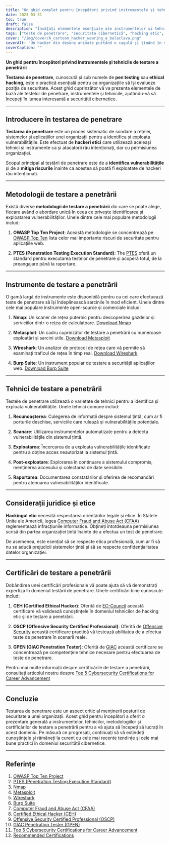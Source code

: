 ```yaml
---
title: "Un ghid complet pentru începători privind instrumentele și tehnicile de testare a penetrării"
date: 2023-03-31
toc: true
draft: false
description: "Învățați elementele esențiale ale instrumentelor și tehnicilor de testare a penetrării, metodologiile și certificările pentru a vă lansa cariera în domeniul securității cibernetice."
tags: ["teste de penetrare", "securitate cibernetică", "hacking etic", "instrumente", "tehnici", "ghidul începătorului", "Nmap", "Metasploit", "Wireshark", "Burp Suite", "OSSTMM", "PTES", "OWASP", "CEH", "OSCP", "GPEN", "teste de securitate", "evaluarea vulnerabilității", "securitatea rețelei", "securitatea informațiilor"]
cover: "/img/cover/A_cartoon_hacker_wearing_a_balaclava.png"
coverAlt: "Un hacker din desene animate purtând o cagulă și ținând în mână o lupă, examinând un ecran de calculator pe care sunt afișate diferite instrumente de testare a hacking-ului, cum ar fi Nmap, Metasploit, Wireshark și Burp Suite, cu încuietori digitale care simbolizează sisteme securizate în fundal."
coverCaption: ""
---
```


**Un ghid pentru începători privind instrumentele și tehnicile de testare a penetrării**

**Testarea de penetrare**, cunoscută și sub numele de **pen testing** sau **ethical hacking**, este o practică esențială pentru ca organizațiile să își evalueze poziția de securitate. Acest ghid cuprinzător vă va prezenta elementele de bază ale testelor de penetrare, instrumentele și tehnicile, ajutându-vă să începeți în lumea interesantă a securității cibernetice.

______

## Introducere în testarea de penetrare

**Testarea de penetrare** este un proces sistematic de sondare a rețelei, sistemelor și aplicațiilor unei organizații pentru a identifica și exploata vulnerabilitățile. Este efectuat de **hackeri etici** care utilizează aceleași tehnici și instrumente ca și atacatorii rău intenționați, dar cu permisiunea organizației.

Scopul principal al testării de penetrare este de a **identifica vulnerabilitățile** și de a **mitiga riscurile** înainte ca acestea să poată fi exploatate de hackeri rău intenționați.

______

## Metodologii de testare a penetrării

Există diverse **metodologii de testare a penetrării** din care se poate alege, fiecare având o abordare unică în ceea ce privește identificarea și exploatarea vulnerabilităților. Unele dintre cele mai populare metodologii includ:

1. **OWASP Top Ten Project**: Această metodologie se concentrează pe [OWASP Top Ten](https://owasp.org/www-project-top-ten/) lista celor mai importante riscuri de securitate pentru aplicațiile web.

2. **PTES (Penetration Testing Execution Standard)**: The [PTES](http://www.pentest-standard.org/index.php/Main_Page) oferă un standard pentru executarea testelor de penetrare și acoperă totul, de la preangajare până la raportare.

______

## Instrumente de testare a penetrării

O gamă largă de instrumente este disponibilă pentru ca cei care efectuează teste de penetrare să își îndeplinească sarcinile în mod eficient. Unele dintre cele mai populare instrumente open-source și comerciale includ:

1. **Nmap**: Un scaner de rețea puternic pentru descoperirea gazdelor și serviciilor dintr-o rețea de calculatoare. [Download Nmap](https://nmap.org/download.html)

2. **Metasploit**: Un cadru cuprinzător de testare a penetrării cu numeroase exploatări și sarcini utile. [Download Metasploit](https://www.metasploit.com/download)

3. **Wireshark**: Un analizor de protocol de rețea care vă permite să examinați traficul de rețea în timp real. [Download Wireshark](https://www.wireshark.org/download.html)

4. **Burp Suite**: Un instrument popular de testare a securității aplicațiilor web. [Download Burp Suite](https://portswigger.net/burp/communitydownload)

______

## Tehnici de testare a penetrării

Testele de penetrare utilizează o varietate de tehnici pentru a identifica și exploata vulnerabilitățile. Unele tehnici comune includ:

1. **Recunoașterea**: Culegerea de informații despre sistemul țintă, cum ar fi porturile deschise, serviciile care rulează și vulnerabilitățile potențiale.

2. **Scanare**: Utilizarea instrumentelor automatizate pentru a detecta vulnerabilitățile din sistemul țintă.

3. **Exploatarea**: Încercarea de a exploata vulnerabilitățile identificate pentru a obține acces neautorizat la sistemul țintă.

4. **Post-exploatare**: Explorarea în continuare a sistemului compromis, menținerea accesului și colectarea de date sensibile.

5. **Raportarea**: Documentarea constatărilor și oferirea de recomandări pentru atenuarea vulnerabilităților identificate.

______

## Considerații juridice și etice

**Hackingul etic** necesită respectarea orientărilor legale și etice. În Statele Unite ale Americii, legea [Computer Fraud and Abuse Act (CFAA)](https://en.wikipedia.org/wiki/Computer_Fraud_and_Abuse_Act) reglementează infracțiunile informatice. Obțineți întotdeauna permisiunea scrisă din partea organizației țintă înainte de a efectua un test de penetrare.

De asemenea, este esențial să se respecte etica profesională, cum ar fi să nu se aducă prejudicii sistemelor țintă și să se respecte confidențialitatea datelor organizației.

______

## Certificări de testare a penetrării

Dobândirea unei certificări profesionale vă poate ajuta să vă demonstrați expertiza în domeniul testării de penetrare. Unele certificări bine cunoscute includ:

1. **CEH (Certified Ethical Hacker)**: Oferită de [EC-Council](https://www.eccouncil.org/programs/certified-ethical-hacker-ceh/) această certificare vă validează cunoștințele în domeniul tehnicilor de hacking etic și de testare a penetrării.

2. **OSCP (Offensive Security Certified Professional)**: Oferită de [Offensive Security](https://www.offensive-security.com/pwk-oscp/) această certificare practică vă testează abilitatea de a efectua teste de penetrare în scenarii reale.

3. **GPEN (GIAC Penetration Tester)**: Oferită de [GIAC](https://www.giac.org/certification/penetration-tester-gpen) această certificare se concentrează pe competențele tehnice necesare pentru efectuarea de teste de penetrare.

Pentru mai multe informații despre certificările de testare a penetrării, consultați articolul nostru despre [Top 5 Cybersecurity Certifications for Career Advancement](https://simeononsecurity.ch/articles/the-top-five-cybersecurity-certifications-for-career-advancement/)

______

## Concluzie

Testarea de penetrare este un aspect critic al menținerii posturii de securitate a unei organizații. Acest ghid pentru începători a oferit o prezentare generală a instrumentelor, tehnicilor, metodologiilor și certificărilor de testare a penetrării pentru a vă ajuta să începeți să lucrați în acest domeniu. Pe măsură ce progresați, continuați să vă extindeți cunoștințele și rămâneți la curent cu cele mai recente tendințe și cele mai bune practici în domeniul securității cibernetice.

______

## Referințe

1. [OWASP Top Ten Project](https://owasp.org/www-project-top-ten/)
2. [PTES (Penetration Testing Execution Standard)](http://www.pentest-standard.org/index.php/Main_Page)
3. [Nmap](https://nmap.org/download.html)
4. [Metasploit](https://www.metasploit.com/download)
5. [Wireshark](https://www.wireshark.org/download.html)
6. [Burp Suite](https://portswigger.net/burp/communitydownload)
7. [Computer Fraud and Abuse Act (CFAA)](https://en.wikipedia.org/wiki/Computer_Fraud_and_Abuse_Act) 
8. [Certified Ethical Hacker (CEH)](https://www.eccouncil.org/programs/certified-ethical-hacker-ceh/)
9.  [Offensive Security Certified Professional (OSCP)](https://www.offensive-security.com/pwk-oscp/)
10. [GIAC Penetration Tester (GPEN)](https://www.giac.org/certification/penetration-tester-gpen)
11. [Top 5 Cybersecurity Certifications for Career Advancement](https://simeononsecurity.ch/articles/the-top-five-cybersecurity-certifications-for-career-advancement/)
12. [Recommended Certifications](https://simeononsecurity.ch/recommendations/certifications/)

